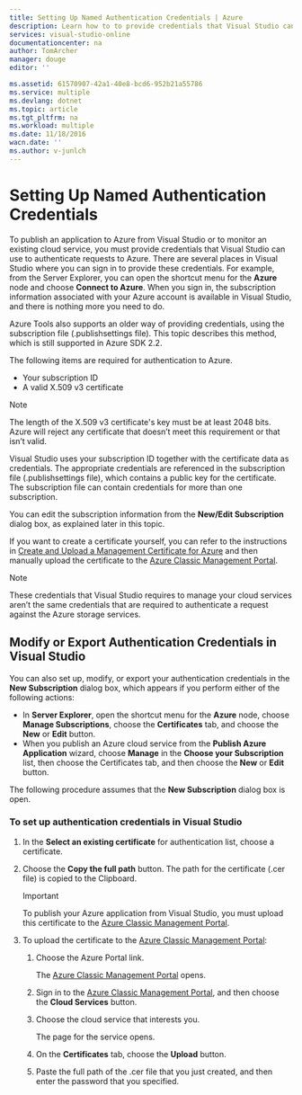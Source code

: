 ```yaml
---
title: Setting Up Named Authentication Credentials | Azure
description: Learn how to to provide credentials that Visual Studio can use to authenticate requests to Azure to publish an application to Azure from Visual Studio or to monitor an existing cloud service.. 
services: visual-studio-online
documentationcenter: na
author: TomArcher
manager: douge
editor: ''

ms.assetid: 61570907-42a1-40e8-bcd6-952b21a55786
ms.service: multiple
ms.devlang: dotnet
ms.topic: article
ms.tgt_pltfrm: na
ms.workload: multiple
ms.date: 11/18/2016
wacn.date: ''
ms.author: v-junlch
---
```


# Setting Up Named Authentication Credentials
To publish an application to Azure from Visual Studio or to monitor an existing cloud service, you must provide credentials that Visual Studio can use to authenticate requests to Azure. There are several places in Visual Studio where you can sign in to provide these credentials. For example, from the Server Explorer, you can open the shortcut menu for the **Azure** node and choose **Connect to Azure**. When you sign in, the subscription information associated with your Azure account is available in Visual Studio, and there is nothing more you need to do.

Azure Tools also supports an older way of providing credentials, using the subscription file (.publishsettings file). This topic describes this method, which is still supported in Azure SDK 2.2.

The following items are required for authentication to Azure.

- Your subscription ID
- A valid X.509 v3 certificate

> [!NOTE]
> The length of the X.509 v3 certificate's key must be at least 2048 bits. Azure will reject any certificate that doesn’t meet this requirement or that isn’t valid.
>
>

Visual Studio uses your subscription ID together with the certificate data as credentials. The appropriate credentials are referenced in the subscription file (.publishsettings file), which contains a public key for the certificate. The subscription file can contain credentials for more than one subscription.

You can edit the subscription information from the **New/Edit Subscription** dialog box, as explained later in this topic.

If you want to create a certificate yourself, you can refer to the instructions in [Create and Upload a Management Certificate for Azure](https://msdn.microsoft.com/zh-cn/library/windowsazure/gg551722.aspx) and then manually upload the certificate to the [Azure Classic Management Portal](https://manage.windowsazure.cn).

> [!NOTE]
> These credentials that Visual Studio requires to manage your cloud services aren’t the same credentials that are required to authenticate a request against the Azure storage services.
>
>

## Modify or Export Authentication Credentials in Visual Studio
You can also set up, modify, or export your authentication credentials in the **New Subscription** dialog box, which appears if you perform either of the following actions:

- In **Server Explorer**, open the shortcut menu for the **Azure** node, choose **Manage Subscriptions**, choose the **Certificates** tab, and choose the **New** or **Edit** button.
- When you publish an Azure cloud service from the **Publish Azure Application** wizard, choose **Manage** in the **Choose your Subscription** list, then choose the Certificates tab, and then choose the **New** or **Edit** button.

The following procedure assumes that the **New Subscription** dialog box is open.

### To set up authentication credentials in Visual Studio
1. In the **Select an existing certificate** for authentication list, choose a certificate.
2. Choose the **Copy the full path** button. The path for the certificate (.cer file) is copied to the Clipboard.

   > [!IMPORTANT]
   > To publish your Azure application from Visual Studio, you must upload this certificate to the [Azure Classic Management Portal](https://manage.windowsazure.cn).
   >
   >
3. To upload the certificate to the [Azure Classic Management Portal](https://manage.windowsazure.cn):

   1. Choose the Azure Portal link.

        The [Azure Classic Management Portal](https://manage.windowsazure.cn) opens.
   2. Sign in to the [Azure Classic Management Portal](https://manage.windowsazure.cn), and then choose the **Cloud Services** button.
   3. Choose the cloud service that interests you.

       The page for the service opens.
   4. On the **Certificates** tab, choose the **Upload** button.
   5. Paste the full path of the .cer file that you just created, and then enter the password that you specified.